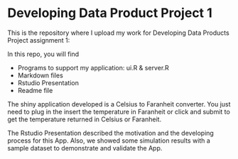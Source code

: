 Developing Data Product Project 1
========================


This is the repository where I upload my work for Developing Data Products Project assignment 1: 

In this repo, you will find
* Programs to support my application: ui.R & server.R
* Markdown files
* Rstudio Presentation
* Readme file

The shiny application developed is a Celsius to Faranheit converter. You just need to plug in the insert the temperature in Faranheit or click and submit to get the temperature returned in Celsius or Faranheit.

The Rstudio Presentation described the motivation and the developing process for this App. Also, we showed some simulation results with a sample dataset to demonstrate and validate the App. 
